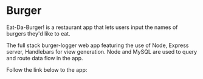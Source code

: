 # Burger
Eat-Da-Burger! is a restaurant app that lets users input the names of burgers they'd like to eat.


The full stack burger-logger web app featuring the use of Node, Express server, Handlebars for view generation. Node and MySQL are used to query and route data flow in the app. 

Follow the link below to the app: